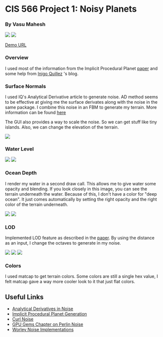 # CIS 566 Project 1: Noisy Planets

### By Vasu Mahesh

![](images/title_1.png)
![](images/title_2.png)

[Demo URL](https://vasumahesh1.github.io/homework-1-noisy-planets-vasumahesh1/)

### Overview

I used most of the information from the Implicit Procedural Planet [paper](https://static1.squarespace.com/static/58a1bc3c3e00be6bfe6c228c/t/58a4d25146c3c4233fb15cc2/1487196929690/ImplicitProceduralPlanetGeneration-Report.pdf) and some help from [Inigo Quillez](http://www.iquilezles.org/www/index.htm) 's blog. 

### Surface Normals

I used IQ's Analytical Derivative article to generate noise. AD method seems to be effective at giving me the surface derivates along with the noise in the same package. I combine this noise in an FBM to generate my terrain. More information can be found [here](http://www.iquilezles.org/www/articles/morenoise/morenoise.htm)

The GUI also provides a way to scale the noise. So we can get stuff like tiny islands. Also, we can change the elevation of the terrain.

![](images/elevation.png)

### Water Level

![](images/low_water_level.png)
![](images/high_water_level.png)

### Ocean Depth

I render my water in a second draw call. This allows me to give water some opacity and blending. If you look closely in this image, you can see the terrain underneath the water. Because of this, I don't have a color for "deep ocean". It just comes automatically by setting the right opacity and the right color of the terrain underneath.

![](images/transparent_water.png)
![](images/no_water.png)

### LOD

Implemented LOD feature as described in the [paper](https://static1.squarespace.com/static/58a1bc3c3e00be6bfe6c228c/t/58a4d25146c3c4233fb15cc2/1487196929690/ImplicitProceduralPlanetGeneration-Report.pdf). By using the distance as an input, I change the octaves to generate in my noise.

![](images/lod_1.png)
![](images/lod_2.png)
![](images/lod_3.png)


### Colors

I used matcap to get terrain colors. Some colors are still a single hex value, I felt matcap gave a way more cooler look to it that just flat colors.



## Useful Links
- [Analytical Derivatives in Noise](http://www.iquilezles.org/www/articles/morenoise/morenoise.htm)
- [Implicit Procedural Planet Generation](https://static1.squarespace.com/static/58a1bc3c3e00be6bfe6c228c/t/58a4d25146c3c4233fb15cc2/1487196929690/ImplicitProceduralPlanetGeneration-Report.pdf)
- [Curl Noise](https://petewerner.blogspot.com/2015/02/intro-to-curl-noise.html)
- [GPU Gems Chapter on Perlin Noise](http://developer.download.nvidia.com/books/HTML/gpugems/gpugems_ch05.html)
- [Worley Noise Implementations](https://thebookofshaders.com/12/)
